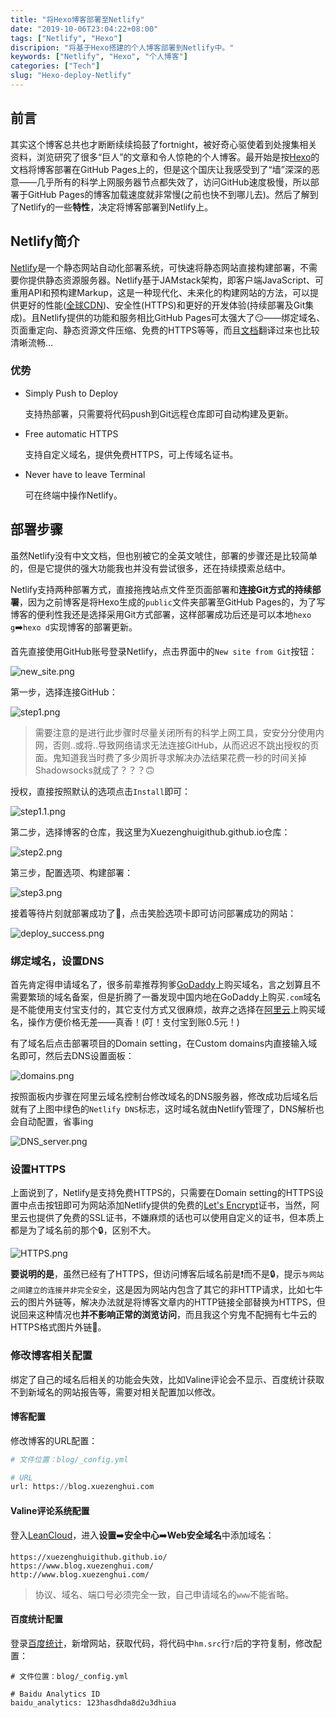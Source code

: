 ```yaml
---
title: "将Hexo博客部署至Netlify"
date: "2019-10-06T23:04:22+08:00"
tags: ["Netlify", "Hexo"]
discripion: "将基于Hexo搭建的个人博客部署到Netlify中。"
keywords: ["Netlify", "Hexo", "个人博客"]
categories: ["Tech"]
slug: "Hexo-deploy-Netlify"
---
```


## 前言
其实这个博客总共也才断断续续捣鼓了fortnight，被好奇心驱使着到处搜集相关资料，浏览研究了很多“巨人”的文章和令人惊艳的个人博客。最开始是按[Hexo](https://hexo.io/zh-cn/docs/)的文档将博客部署在GitHub Pages上的，但是这个国庆让我感受到了“墙”深深的恶意——几乎所有的科学上网服务器节点都失效了，访问GitHub速度极慢，所以部署于GitHub Pages的博客加载速度就非常慢(之前也快不到哪儿去)。然后了解到了Netlify的一些**特性**，决定将博客部署到Netlify上。
## Netlify简介
[Netlify](https://www.netlify.com/)是一个静态网站自动化部署系统，可快速将静态网站直接构建部署，不需要你提供静态资源服务器。Netlify基于JAMstack架构，即客户端JavaScript、可重用API和预构建Markup，这是一种现代化、未来化的构建网站的方法，可以提供更好的性能([全球CDN](https://www.netlify.com/blog/2016/04/15/make-your-site-faster-with-netlifys-intelligent-cdn/))、安全性(HTTPS)和更好的开发体验(持续部署及Git集成)。且Netlify提供的功能和服务相比GitHub Pages可太强大了😏——绑定域名、页面重定向、静态资源文件压缩、免费的HTTPS等等，而且[文档](https://www.netlify.com/docs/)翻译过来也比较清晰流畅…
### 优势
- Simply Push to Deploy

    支持热部署，只需要将代码push到Git远程仓库即可自动构建及更新。

- Free automatic HTTPS

    支持自定义域名，提供免费HTTPS，可上传域名证书。

- Never have to leave Terminal

    可在终端中操作Netlify。

## 部署步骤

虽然Netlify没有中文文档，但也别被它的全英文唬住，部署的步骤还是比较简单的，但是它提供的强大功能我也并没有尝试很多，还在持续摸索总结中。

Netlify支持两种部署方式，直接拖拽站点文件至页面部署和**连接Git方式的持续部署**，因为之前博客是将Hexo生成的`public`文件夹部署至GitHub Pages的，为了写博客的便利性我还是选择采用Git方式部署，这样部署成功后还是可以本地`hexo g`➡️`hexo d`实现博客的部署更新。

首先直接使用GitHub账号登录Netlify，点击界面中的`New site from Git`按钮：

![new_site.png](http://blog.xuezenghui.com/deploy_to_netlify/new_site.png "New site from Git")


第一步，选择连接GitHub：

![step1.png](http://blog.xuezenghui.com/deploy_to_netlify/step1.png "连接GitHub")


> 需要注意的是进行此步骤时尽量关闭所有的科学上网工具，安安分分使用内网，否则..或将..导致网络请求无法连接GitHub，从而迟迟不跳出授权的页面。鬼知道我当时费了多少周折寻求解决办法结果花费一秒的时间关掉Shadowsocks就成了？？？🙃

授权，直接按照默认的选项点击`Install`即可：

![step1.1.png](http://blog.xuezenghui.com/deploy_to_netlify/step1.1.png "GitHub授权")


第二步，选择博客的仓库，我这里为Xuezenghuigithub.github.io仓库：

![step2.png](http://blog.xuezenghui.com/deploy_to_netlify/step2.png "选择仓库")

第三步，配置选项、构建部署：

![step3.png](http://blog.xuezenghui.com/deploy_to_netlify/step3.png "构建部署")

接着等待片刻就部署成功了🍺，点击笑脸选项卡即可访问部署成功的网站：

![deploy_success.png](http://blog.xuezenghui.com/deploy_to_netlify/deploy_success.png "部署成功")

### 绑定域名，设置DNS
首先肯定得申请域名了，很多前辈推荐狗爹[GoDaddy](https://sg.godaddy.com/zh)上购买域名，言之划算且不需要繁琐的域名备案，但是折腾了一番发现中国内地在GoDaddy上购买`.com`域名是不能使用支付宝支付的，其它支付方式又很麻烦，故弃之选择在[阿里云](https://www.aliyun.com/)上购买域名，操作方便价格无差——真香！(叮！支付宝到账0.5元！)


有了域名后点击部署项目的Domain setting，在Custom domains内直接输入域名即可，然后去DNS设置面板：

![domains.png](http://blog.xuezenghui.com/deploy_to_netlify/domains.png "DNS设置入口")

按照面板内步骤在阿里云域名控制台修改域名的DNS服务器，修改成功后域名后就有了上图中绿色的`Netlify DNS`标志，这时域名就由Netlify管理了，DNS解析也会自动配置，省事ing

![DNS_server.png](http://blog.xuezenghui.com/deploy_to_netlify/DNS_server.png "域名控制台截图")

### 设置HTTPS
上面说到了，Netlify是支持免费HTTPS的，只需要在Domain setting的HTTPS设置中点击按钮即可为网站添加Netlify提供的免费的[Let's Encrypt](https://letsencrypt.org/)证书，当然，阿里云也提供了免费的SSL证书，不嫌麻烦的话也可以使用自定义的证书，但本质上都是为了域名前的那个🔒，区别不大。

![HTTPS.png](http://blog.xuezenghui.com/deploy_to_netlify/HTTPS.png "HTTPS")

**要说明的是**，虽然已经有了HTTPS，但访问博客后域名前是❗️而不是🔒，提示`与网站之间建立的连接并非完全安全`，这是因为网站内包含了其它的非HTTP请求，比如七牛云的图片外链等，解决办法就是将博客文章内的HTTP链接全部替换为HTTPS，但说回来这种情况也**并不影响正常的浏览访问**，而且我这个穷鬼不配拥有七牛云的HTTPS格式图片外链🌚。
### 修改博客相关配置
绑定了自己的域名后相关的功能会失效，比如Valine评论会不显示、百度统计获取不到新域名的网站报告等，需要对相关配置加以修改。
#### 博客配置
修改博客的URL配置：
```python
# 文件位置：blog/_config.yml

# URL
url: https://blog.xuezenghui.com
```
#### Valine评论系统配置
登入[LeanCloud](https://leancloud.cn/)，进入**设置**➡️**安全中心**➡️**Web安全域名**中添加域名：
```
https://xuezenghuigithub.github.io/
https://www.blog.xuezenghui.com/
http://www.blog.xuezenghui.com/
```
> 协议、域名、端口号必须完全一致，自己申请域名的`www`不能省略。

#### 百度统计配置
登录[百度统计](https://tongji.baidu.com/web/10000070711/welcome/login)，新增网站，获取代码，将代码中`hm.src`行`?`后的字符复制，修改配置：
```
# 文件位置：blog/_config.yml

# Baidu Analytics ID
baidu_analytics: 123hasdhda8d2u3dhiua
```